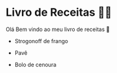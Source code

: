 # Livro de Receitas :man_cook:

Olá Bem vindo ao meu livro de receitas :wave:

- Strogonoff de frango

- Pavê

- Bolo de cenoura

   
